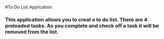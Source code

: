 #To Do List Application

### This application allows you to creat a to do list. There are 4 preloaded tasks. As you complete and check off a task it will be removed from the list.

